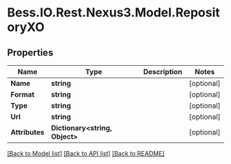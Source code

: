# Bess.IO.Rest.Nexus3.Model.RepositoryXO
## Properties

Name | Type | Description | Notes
------------ | ------------- | ------------- | -------------
**Name** | **string** |  | [optional] 
**Format** | **string** |  | [optional] 
**Type** | **string** |  | [optional] 
**Url** | **string** |  | [optional] 
**Attributes** | **Dictionary&lt;string, Object&gt;** |  | [optional] 

[[Back to Model list]](../README.md#documentation-for-models) [[Back to API list]](../README.md#documentation-for-api-endpoints) [[Back to README]](../README.md)

